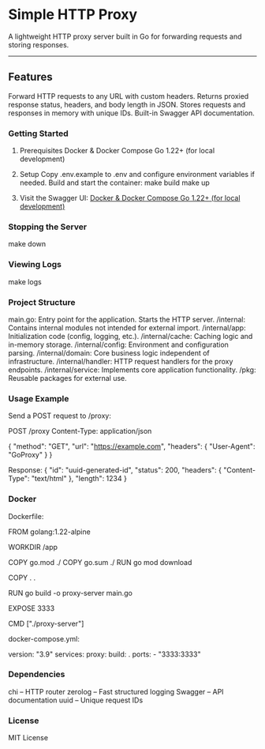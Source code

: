 # Simple HTTP Proxy

A lightweight HTTP proxy server built in Go for forwarding requests and storing responses.

---

## Features

Forward HTTP requests to any URL with custom headers.
Returns proxied response status, headers, and body length in JSON.
Stores requests and responses in memory with unique IDs.
Built-in Swagger API documentation.

### Getting Started
1. Prerequisites
Docker & Docker Compose
Go 1.22+ (for local development)

2. Setup
Copy .env.example to .env and configure environment variables if needed.
Build and start the container:
make build
make up

3. Visit the Swagger UI:
[Docker & Docker Compose
Go 1.22+ (for local development)](http://localhost:3333/swagger/index.html)

### Stopping the Server
make down

### Viewing Logs
make logs

### Project Structure
main.go: Entry point for the application. Starts the HTTP server.
/internal: Contains internal modules not intended for external import.
/internal/app: Initialization code (config, logging, etc.).
/internal/cache: Caching logic and in-memory storage.
/internal/config: Environment and configuration parsing.
/internal/domain: Core business logic independent of infrastructure.
/internal/handler: HTTP request handlers for the proxy endpoints.
/internal/service: Implements core application functionality.
/pkg: Reusable packages for external use.


### Usage Example
Send a POST request to /proxy:

POST /proxy
Content-Type: application/json

{
  "method": "GET",
  "url": "https://example.com",
  "headers": {
    "User-Agent": "GoProxy"
  }
}


Response:
{
  "id": "uuid-generated-id",
  "status": 200,
  "headers": {
    "Content-Type": "text/html"
  },
  "length": 1234
}



### Docker
Dockerfile:

FROM golang:1.22-alpine

WORKDIR /app

COPY go.mod ./ 
COPY go.sum ./
RUN go mod download

COPY . .

RUN go build -o proxy-server main.go

EXPOSE 3333

CMD ["./proxy-server"]



docker-compose.yml:

version: "3.9"
services:
  proxy:
    build: .
    ports:
      - "3333:3333"


### Dependencies
chi – HTTP router
zerolog – Fast structured logging
Swagger – API documentation
uuid – Unique request IDs


### License
MIT License
